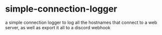 # simple-connection-logger
a simple connection logger to log all the hostnames that connect to a web server, as well as export it all to a discord webhook
